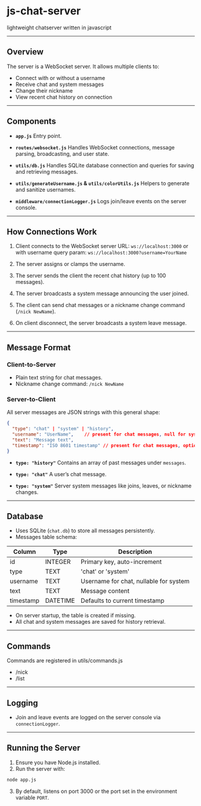 # js-chat-server
lightweight chatserver written in javascript

---

## Overview

The server is a WebSocket server. It allows multiple clients to:

* Connect with or without a username
* Receive chat and system messages
* Change their nickname
* View recent chat history on connection

---

## Components

* **`app.js`**
  Entry point.

* **`routes/websocket.js`**
  Handles WebSocket connections, message parsing, broadcasting, and user state.

* **`utils/db.js`**
  Handles SQLite database connection and queries for saving and retrieving messages.

* **`utils/generateUsername.js` & `utils/colorUtils.js`**
  Helpers to generate and sanitize usernames.

* **`middleware/connectionLogger.js`**
  Logs join/leave events on the server console.

---

## How Connections Work

1. Client connects to the WebSocket server URL:
   `ws://localhost:3000` or with username query param:
   `ws://localhost:3000?username=YourName`

2. The server assigns or clamps the username.

3. The server sends the client the recent chat history (up to 100 messages).

4. The server broadcasts a system message announcing the user joined.

5. The client can send chat messages or a nickname change command (`/nick NewName`).

6. On client disconnect, the server broadcasts a system leave message.

---

## Message Format

### Client-to-Server

* Plain text string for chat messages.
* Nickname change command:
  `/nick NewName`

### Server-to-Client

All server messages are JSON strings with this general shape:

```json
{
  "type": "chat" | "system" | "history",
  "username": "UserName",    // present for chat messages, null for system
  "text": "Message text",
  "timestamp": "ISO 8601 timestamp" // present for chat messages, optional for system
}
```

* **`type: "history"`**
  Contains an array of past messages under `messages`.

* **`type: "chat"`**
  A user’s chat message.

* **`type: "system"`**
  Server system messages like joins, leaves, or nickname changes.

---

## Database

* Uses SQLite (`chat.db`) to store all messages persistently.
* Messages table schema:

| Column    | Type     | Description                            |
| --------- | -------- | -------------------------------------- |
| id        | INTEGER  | Primary key, auto-increment            |
| type      | TEXT     | 'chat' or 'system'                     |
| username  | TEXT     | Username for chat, nullable for system |
| text      | TEXT     | Message content                        |
| timestamp | DATETIME | Defaults to current timestamp          |

* On server startup, the table is created if missing.
* All chat and system messages are saved for history retrieval.

---

## Commands
Commands are registered in utils/commands.js

* /nick
* /list

---

## Logging

* Join and leave events are logged on the server console via `connectionLogger`.

---

## Running the Server

1. Ensure you have Node.js installed.
2. Run the server with:

```bash
node app.js
```

3. By default, listens on port 3000 or the port set in the environment variable `PORT`.